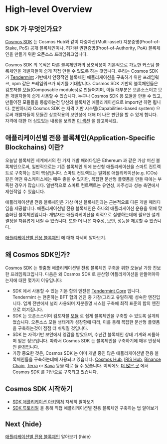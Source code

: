 <!--
order: 1
-->

# High-level Overview

## SDK 가 무엇인가요?

[Cosmos SDK](https://github.com/cosmos/cosmos-sdk) 는 Cosmos Hub와 같이 다중자산(Multi-asset) 지분증명(Proof-of-Stake, PoS) 공개 
블록체인이나, 허가된 권한증명(Proof-of-Authority, PoA) 블록체인을 만들기 위한 오픈소스 프레임워크입니다.

Cosmos SDK 의 목적은 다른 블록체인과의 상호작용이 기본적으로 가능한 커스텀 블록체인을 개발자들이 쉽게 직접 만들 수 있도록 하는 것입니다. 우리는 
Cosmos SDK 가 [Tendermint](https://github.com/tendermint/tendermint) 기반에서 안정적인 블록체인 애플리케이션을 구축하기 위한 프레임워크, 
npm 같은 프레임워크가 되기를 기대합니다. Cosmos SDK 기반의 블록체인들은 컴포저블 [모듈](../building-modules/intro.md)(Composable modules)로 
만들어지며, 이들 대부분은 오픈소스이고 모든 개발자들이 쉽게 사용할 수 있습니다. 누구나 Cosmos SDK 용 모듈을 만들 수 있고, 만들어진 모듈들을 통합하는건 
당신의 블록체인 애플리케이션으로 import만 하면 됩니다. 뿐만아니라 Cosmos SDK 는 자격 기반 시스템(Capabilities-based system) 으로써 개발자들이 
모듈간 상호작용의 보안성에 대해 더 나은 판단을 할 수 있게 합니다. 자격에 대한 더 심도있는 내용을 보려면 [이 섹션](../core/ocap.md) 을 참고하세요.

## 애플리케이션별 전용 블록체인(Application-Specific Blockchains) 이란?

오늘날 블록체인 세계에서의 한 가지 개발 패러다임은 Ethereum 과 같은 가상 머신 블록체인으로써, 일반적으로는 기존 블록체인 위에 분산형 애플리케이션을 스마트 
컨트랙트로 구축하는 것이 핵심입니다. 스마트 컨트랙트는 일회용 애플리케이션(e.g. ICOs) 같은 어떤 유스케이스에는 매우 좋을 수 있지만, 복잡한 분산형 플랫폼을 
만들 때에는 부족한 경우가 많습니다. 일반적으로 스마트 컨트랙트는 유연성, 자주성과 성능 측면에서 제한적일 수 있습니다.

애플리케이션별 전용 블록체인은 가상 머신 블록체인과는 근본적으로 다른 개발 패러다임을 제공합니다. 애플리케이션별 전용 블록체인은 하나의 애플리케이션 운용을 위해 
맞춤화된 블록체인입니다: 개발자는 애플리케이션을 최적으로 실행하는데에 필요한 설계 결정을 자유롭게 내릴 수 있습니다. 또한 더 나은 자주성, 보안, 성능을 제공할 수 
있습니다.

[애플리케이션별 전용 블록체인](./why-app-specific.md) 에 대해 자세히 알아보기.

## 왜 Cosmos SDK인가?

Cosmos SDK 는 맞춤형 애플리케이션별 전용 블록체인 구축을 위한 오늘날 가장 진보한 프레임워크입니다. 다음은 왜 Cosmos SDK 로 분산형 어플리케이션을 
만들어야하는지에 대한 몇가지 이유입니다:

- SDK 에서 사용할 수 있는 기본 합의 엔진은 [Tendermint Core](https://github.com/tendermint/tendermint) 입니다. Tendermint 는 현존하는 
  BFT 합의 엔진 중 가장(그리고 유일하게) 성숙한 엔진입니다. 업계 전반에서 널리 사용되며 지분증명 시스템 구축에 최적 표준의 합의 엔진으로 여겨집니다.
- SDK 는 오픈소스이며 컴포저블 [모듈](../../x/) 로 쉽게 블록체인을 구축할 수 있도록 설계되었습니다. 오픈소스 모듈 생태계가 성장함에 따라, 이를 통해 복잡한 
  분산형 플랫폼을 구축하는것이 점점 더 쉬워질 것입니다.
- SDK 는 자격기반 보안에서 영감을 받았으며, 수년간 블록체인 상태 기계와 씨름하며 얻은 정보입니다. 따라서 Cosmos SDK 는 블록체인을 구축하기에 매우 
  안정적인 환경입니다.
- 가장 중요한 것은, Cosmos SDK 는 이미 개발 중인 많은 애플리케이션별 전용 블록체인들을 구축하는데에 사용되고 있습니다. 
  [Cosmos Hub](https://hub.cosmos.network), [IRIS Hub](https://irisnet.org), [Binance Chain](https://docs.binance.org/), 
  [Terra](https://terra.money/) or [Kava](https://www.kava.io/) 등을 예로 들 수 있습니다. 이외에도 
  [더 많은 곳](https://cosmos.network/ecosystem) 에서 Cosmos SDK 를 기반으로 구축되고 있습니다.

## Cosmos SDK 시작하기

- [SDK 애플리케이션 아키텍쳐](sdk-app-architecture.md) 자세히 알아보기
- [SDK 튜토리얼](https://cosmos.network/docs/tutorial) 을 통해 직접 애플리케이션별 전용 블록체인 구축하는 법 알아보기

## Next {hide}

[애플리케이션별 전용 블록체인](./why-app-specific.md) 알아보기 {hide}
